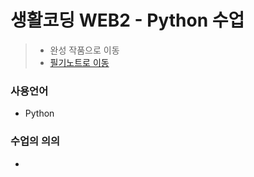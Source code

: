 # 생활코딩 WEB2 - Python 수업

> * 완성 작품으로 이동
> * [필기노트로 이동](https://github.com/kshyun1223/study_note/blob/main/%EC%83%9D%ED%99%9C%EC%BD%94%EB%94%A9/04.%20WEB2%20-%20Python.md)

### 사용언어
* Python

### 수업의 의의
* 


